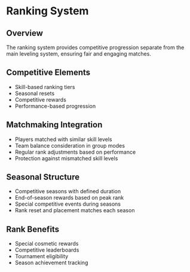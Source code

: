 # Ranking System

## Overview
The ranking system provides competitive progression separate from the main leveling system, ensuring fair and engaging matches.

## Competitive Elements
- Skill-based ranking tiers
- Seasonal resets
- Competitive rewards
- Performance-based progression

## Matchmaking Integration
- Players matched with similar skill levels
- Team balance consideration in group modes
- Regular rank adjustments based on performance
- Protection against mismatched skill levels

## Seasonal Structure
- Competitive seasons with defined duration
- End-of-season rewards based on peak rank
- Special competitive events during seasons
- Rank reset and placement matches each season

## Rank Benefits
- Special cosmetic rewards
- Competitive leaderboards
- Tournament eligibility
- Season achievement tracking